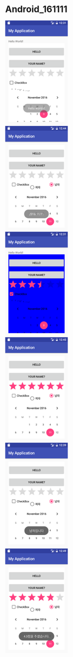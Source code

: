# Android_161111
<img src='https://github.com/kingpyk/Android_161111/blob/master/app/pics/s1.png?raw=true' width=200><br>
<img src='https://github.com/kingpyk/Android_161111/blob/master/app/pics/sc2.png?raw=true' width=200><br>
<img src='https://github.com/kingpyk/Android_161111/blob/master/app/pics/s4.png?raw=true' width=200><br>
<img src='https://github.com/kingpyk/Android_161111/blob/master/app/pics/sc5.png?raw=true' width=200><br>
<img src='https://github.com/kingpyk/Android_161111/blob/master/app/pics/s6.png?raw=true' width=200><br>
<img src='https://github.com/kingpyk/Android_161111/blob/master/app/pics/s2.png?raw=true' width=200>
